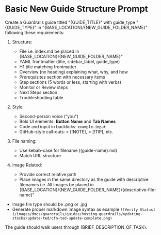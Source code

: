 # Basic New Guide Structure Prompt

Create a Guardrails guide titled "{GUIDE_TITLE}" with guide_type "{GUIDE_TYPE}" in "{BASE_LOCATION}/{NEW_GUIDE_FOLDER_NAME}" following these requirements:

1. Structure:
   - File i.e. index.md be placed in {BASE_LOCATION}/{NEW_GUIDE_FOLDER_NAME}"
   - YAML frontmatter (title, sidebar_label, guide_type)
   - H1 title matching frontmatter
   - Overview (no heading) explaining what, why, and how
   - Prerequisites section with necessary items
   - Step sections (5 words or less, starting with verbs)
   - Monitor or Review steps
   - Next Steps section
   - Troubleshooting table

2. Style:
   - Second-person voice ("you")
   - Bold UI elements: **Button Name** and **Tab Names**
   - Code and input in backticks: `example-input`
   - GitHub-style call-outs: > [!NOTE], > [!TIP], etc.

3. File naming:
   - Use kebab-case for filename ({guide-name}.md)
   - Match URL structure

4. Image Related:

   - Provide correct relative path
   - Place images in the same directory as the guide with descriptive filenames i.e. All images be placed in {BASE_LOCATION}/{NEW_GUIDE_FOLDER_NAME}/{descriptive-file-name}"
  - Image file type should be .png or .jpg
  -  Generate proper markdown image syntax as example  `![Verify Status](/images/docs/guardrails/guides/hosting-guardrails/updating-stacks/update-ted/cfn-ted-update-complete.png)`

The guide should walk users through {BRIEF_DESCRIPTION_OF_TASK}.